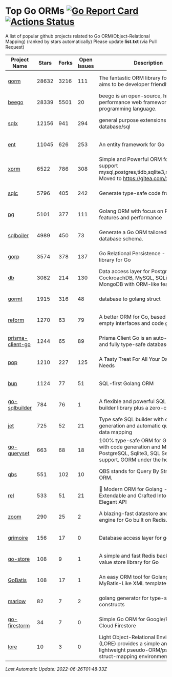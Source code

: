 # Top Go ORMs [![Go Report Card](https://goreportcard.com/badge/github.com/d-tsuji/awesome-go-orms)](https://goreportcard.com/report/github.com/d-tsuji/awesome-go-orms) [![Actions Status](https://github.com/d-tsuji/awesome-go-orms/workflows/CI/badge.svg)](https://github.com/d-tsuji/awesome-go-orms/actions)
A list of popular github projects related to Go ORM(Object-Relational Mapping) (ranked by stars automatically)
Please update **list.txt** (via Pull Request)

| Project Name | Stars | Forks | Open Issues | Description | Last Update |
| ------------ | ----- | ----- | ----------- | ----------- | ----------- |
| [gorm](https://github.com/go-gorm/gorm) | 28632 | 3216 | 111 | The fantastic ORM library for Golang, aims to be developer friendly | 2022-06-25 21:17:17 |
| [beego](https://github.com/beego/beego) | 28339 | 5501 | 20 | beego is an open-source, high-performance web framework for the Go programming language. | 2022-06-25 21:14:23 |
| [sqlx](https://github.com/jmoiron/sqlx) | 12156 | 941 | 294 | general purpose extensions to golang's database/sql | 2022-06-25 11:34:07 |
| [ent](https://github.com/ent/ent) | 11045 | 626 | 253 | An entity framework for Go | 2022-06-26 00:53:51 |
| [xorm](https://github.com/go-xorm/xorm) | 6522 | 786 | 308 | Simple and Powerful ORM for Go, support mysql,postgres,tidb,sqlite3,mssql,oracle, Moved to https://gitea.com/xorm/xorm | 2022-06-25 07:56:06 |
| [sqlc](https://github.com/kyleconroy/sqlc) | 5796 | 405 | 242 | Generate type-safe code from SQL | 2022-06-25 17:11:17 |
| [pg](https://github.com/go-pg/pg) | 5101 | 377 | 111 | Golang ORM with focus on PostgreSQL features and performance | 2022-06-26 00:39:54 |
| [sqlboiler](https://github.com/volatiletech/sqlboiler) | 4989 | 450 | 73 | Generate a Go ORM tailored to your database schema. | 2022-06-25 18:07:04 |
| [gorp](https://github.com/go-gorp/gorp) | 3574 | 378 | 137 | Go Relational Persistence - an ORM-ish library for Go | 2022-06-25 07:44:10 |
| [db](https://github.com/upper/db) | 3082 | 214 | 130 | Data access layer for PostgreSQL, CockroachDB, MySQL, SQLite and MongoDB with ORM-like features. | 2022-06-25 17:02:19 |
| [gormt](https://github.com/xxjwxc/gormt) | 1915 | 316 | 48 | database to golang struct | 2022-06-25 02:34:02 |
| [reform](https://github.com/go-reform/reform) | 1270 | 63 | 79 | A better ORM for Go, based on non-empty interfaces and code generation. | 2022-06-21 03:21:11 |
| [prisma-client-go](https://github.com/prisma/prisma-client-go) | 1244 | 65 | 89 | Prisma Client Go is an auto-generated and fully type-safe database client | 2022-06-25 12:20:18 |
| [pop](https://github.com/gobuffalo/pop) | 1210 | 227 | 125 | A Tasty Treat For All Your Database Needs | 2022-06-21 06:52:18 |
| [bun](https://github.com/uptrace/bun) | 1124 | 77 | 51 | SQL-first Golang ORM | 2022-06-25 18:07:11 |
| [go-sqlbuilder](https://github.com/huandu/go-sqlbuilder) | 784 | 76 | 1 | A flexible and powerful SQL string builder library plus a zero-config ORM. | 2022-06-19 20:35:01 |
| [jet](https://github.com/go-jet/jet) | 725 | 52 | 21 | Type safe SQL builder with code generation and automatic query result data mapping | 2022-06-25 09:47:08 |
| [go-queryset](https://github.com/jirfag/go-queryset) | 663 | 68 | 18 | 100% type-safe ORM for Go (Golang) with code generation and MySQL, PostgreSQL, Sqlite3, SQL Server support. GORM under the hood. | 2022-06-15 10:49:53 |
| [qbs](https://github.com/coocood/qbs) | 551 | 102 | 10 | QBS stands for Query By Struct. A Go ORM. | 2022-06-23 13:19:48 |
| [rel](https://github.com/go-rel/rel) | 533 | 51 | 21 | :gem: Modern ORM for Golang - Testable, Extendable and Crafted Into a Clean and Elegant API | 2022-06-21 06:02:15 |
| [zoom](https://github.com/albrow/zoom) | 290 | 25 | 2 | A blazing-fast datastore and querying engine for Go built on Redis. | 2022-06-16 05:06:29 |
| [grimoire](https://github.com/Fs02/grimoire) | 156 | 17 | 0 | Database access layer for golang | 2022-03-05 04:22:24 |
| [go-store](https://github.com/gosuri/go-store) | 108 | 9 | 1 | A simple and fast Redis backed key-value store library for Go | 2022-05-26 22:59:19 |
| [GoBatis](https://github.com/runner-mei/GoBatis) | 108 | 17 | 1 | An easy ORM tool for Golang, support MyBatis-Like XML template SQL | 2022-05-28 02:03:02 |
| [marlow](https://github.com/dadleyy/marlow) | 82 | 7 | 2 | golang generator for type-safe sql api constructs | 2022-05-01 09:02:34 |
| [go-firestorm](https://github.com/jschoedt/go-firestorm) | 34 | 7 | 0 | Simple Go ORM for Google/Firebase Cloud Firestore | 2022-06-25 03:39:33 |
| [lore](https://github.com/abrahambotros/lore) | 10 | 3 | 0 | Light Object-Relational Environment (LORE) provides a simple and lightweight pseudo-ORM/pseudo-struct-mapping environment for Go | 2022-02-08 12:25:18 |

*Last Automatic Update: 2022-06-26T01:48:33Z*